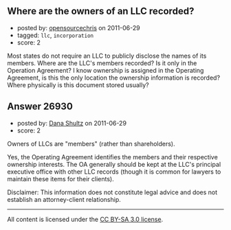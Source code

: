 ## Where are the owners of an LLC recorded?

- posted by: [opensourcechris](https://stackexchange.com/users/-1/11563-opensourcechris) on 2011-06-29
- tagged: `llc`, `incorporation`
- score: 2

Most states do not require an LLC to publicly disclose the names of its members.  Where are the LLC's members recorded? Is it only in the Operation Agreement? I know ownership is assigned in the Operating Agreement, is this the only location the ownership information is recorded? Where physically is this document stored usually?


## Answer 26930

- posted by: [Dana Shultz](https://stackexchange.com/users/-1/1841-dana-shultz) on 2011-06-29
- score: 2

Owners of LLCs are "members" (rather than shareholders).

Yes, the Operating Agreement identifies the members and their respective ownership interests. The OA generally should be kept at the LLC's principal executive office with other LLC records (though it is common for lawyers to maintain these items for their clients).

Disclaimer: This information does not constitute legal advice and does not establish an attorney-client relationship.



---

All content is licensed under the [CC BY-SA 3.0 license](https://creativecommons.org/licenses/by-sa/3.0/).
